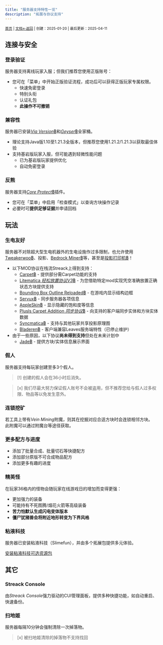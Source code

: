 ```yaml
---
title: "服务器支持特性一览"
description: "拓展与协议支持"
---
```

<small id="old_menu"><a href="/Streack/">首页</a> | <a href="/Streack/doc/">文档</a></small><small><a href="/Streack/doc">←返回</a> |
 创建：2025-01-20 | 最后更新：2025-04-11</small><br>

## 连接与安全

### 登录验证
服务器支持离线玩家入服；但我们推荐您使用正版账号：

* 您可在「菜单」中开始正版验证流程，成功后可以获得正版玩家专属权限。
  * 快速免密登录
  * 特别头衔
  * 认证礼包
  * **此操作不可撤销**

### 兼容性
服务器已安装[*Via Version*฿](https://github.com/ViaVersion/ViaVersion)和[*Geyser*฿](//geysermc.org)全家桶。

* 理论支持Java版1.10至1.21.3全版本，但推荐您使用1.21.2/1.21.3以获取最佳体验
* 支持基岩版玩家入服，但可能遇到轻微性能问题
  * 已为基岩版玩家提供优化
  * 自动免密登录

### 反熊
服务器支持[*Core Protect*฿](//coreprotect.net)插件。

* 您可在「菜单」中启用「检查模式」以查询方块操作记录
* 必要时可**提供足够证据**并申请回档

## 玩法
### 生电友好
服务器不对除超大型生电机器外的生电设施作过多限制，也允许使用[Tweakerwoo฿](https://www.mcmod.cn/class/2230.html)、投影、[Bedrock Miner฿](https://github.com/bunnyi116/fabric-bedrock-miner/releases)等，甚至是[投影打印机฿](https://www.mcmod.cn/class/8233.html)！

* 以下MOD协议在栈流Streack上得到支持：
  * [Carpet฿](https://www.mcmod.cn/class/2361.html) - 提供部分需Carpet功能的支持
  * [Litematica *轻松放置协议V3*฿](https://www.mcmod.cn/class/2261.html) - 为您借助特定mod实现凭空准确放置正确状态方块提供支持
  * [Bounding Box Outline Reloaded฿](https://www.mcmod.cn/class/1869.html) - 在游戏内显示结构边框
  * [Servux฿](https://www.mcmod.cn/class/5219.html) - 同步服务器各项信息
  * [AppleSkin฿](https://www.mcmod.cn/class/744.html) - 显示隐藏的饱和度等信息
  * [Plusls Carpet Addition *同步协议*฿](https://www.mcmod.cn/class/4197.html) - 向支持的客户端同步实体和方块实体数据
  * [Syncmatica฿](https://www.mcmod.cn/class/6842.html) - 支持与其他玩家共享投影原理图
  * [Bladeren฿](https://github.com/LeavesMC/Bladeren) - 客户端兼容Leaves服务端特性（已停止维护）
* 由于一些原因，以下协议**尚未得到支持**但处在未来计划中
  * [Jade฿](https://www.mcmod.cn/class/3482.html) - 提供方块/实体信息展示界面

### 假人

服务器支持每玩家创建至多3个假人。

> [!] 创建的假人会在36小时后消失。

> [x] 我们尽最大努力保证假人账号不会被盗用，但不推荐您给与假人过多权限、物品等以免发生意外。

### 连锁挖矿

若工具上带有*Vein Mining*附魔，则其在挖掘对应合适方块时会连锁相邻方块。<br>
此附魔可以通过附魔台等途径获取。

### 更多配方与进度

* 添加了批量合成、批量切石等快捷配方
* 添加部分原版不可合成物品配方
* 添加更多有趣的进度

### 精英怪

在玩家36格内的怪物会随玩家在线游戏日的增加而变得更强：

* 更加强力的装备
* 可能持有不死图腾/烟花火箭等高级装备
* **苦力怕默认生成闪电变体版本**
* **僵尸犹猪兽会将附近地形转变为下界风格**

### 粘液科技

服务器已安装粘液科技（Slimefun），并由多个拓展包提供多元体验。

[安装粘液科技可选资源包](./slimefun)

## 其它
### Streack Console
由*Streack Console*强力驱动的CUI管理面板，提供多种快捷功能，如自动重启、快速备份。

### 扫地姬
服务器每隔10分钟会强制清除一次掉落物。

> [x] 被扫地姬清除的掉落物不支持找回

<script src="https://rs.kdxiaoyi.top/res/scripts/js/sober@1.0.6.min.js"></script><script src="https://kdxiaoyi.top/Streack/_page/js/pmd.js"></script><script src="https://rs.kdxiaoyi.top/res/scripts/js/pmd-reRender.min.js"></script>